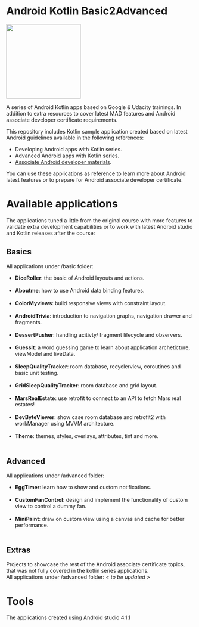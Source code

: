 # Android Kotlin Basic2Advanced

 <image src="_resources/android_head.png" width="200px" />
<p> A series of Android Kotlin apps based on Google & Udacity trainings. In addition to extra resources to cover latest MAD features and Android associate developer certificate requirements.</p>
 
 This repository includes Kotlin sample application created based on latest Android guidelines available in the following references:<br>
- Developing Android apps with Kotlin series. <br>
- Advanced Android apps with Kotlin series. <br>
- [Associate Android developer materials](https://developers.google.com/certification/associate-android-developer).<br>
 
 You can use these applications as reference to learn more about Android latest features or to prepare for Android associate developer certificate. 
 
# Available applications

 The applications tuned a little from the original course with more features to validate extra development capabilities or to work with latest Android studio and Kotlin releases after the course:
 
## Basics
All applications under /basic folder:

- **DiceRoller**: the basic of Android layouts and actions.<br><br>
- **Aboutme**: how to use Android data binding features.<br><br>
- **ColorMyviews**: build responsive views with constraint layout.<br><br>
- **AndroidTrivia**: introduction to navigation graphs, navigation drawer and fragments.<br><br>
- **DessertPusher**: handling acitivty/ fragment lifecycle and observers.<br><br>
- **GuessIt**: a word guessing game to learn about application archeticture, viewModel and liveData.<br><br>
- **SleepQualityTracker**: room database, recyclerview, coroutines and basic unit testing.<br><br>
- **GridSleepQualityTracker**: room database and grid layout.<br><br>
- **MarsRealEstate**: use retrofit to connect to an API to fetch Mars real estates!<br><br>
- **DevByteViewer**: show case room database and retrofit2 with workManager using MVVM architecture.<br><br>
- **Theme**: themes, styles, overlays, attributes, tint and more.<br><br>

## Advanced
All applications under /advanced folder:

- **EggTimer**: learn how to show and custom notifications.<br><br>
- **CustomFanControl**: design and implement the functionality of custom view to control a dummy fan.<br><br>
- **MiniPaint**: draw on custom view using a canvas and cache for better performance.<br><br>


## Extras
Projects to showcase the rest of the Android associate certificate topics, that was not fully covered in the kotlin series applications.<br>
All applications under /advanced folder:<bt>
*< to be updated >*


# Tools

The applications created using Android studio 4.1.1 